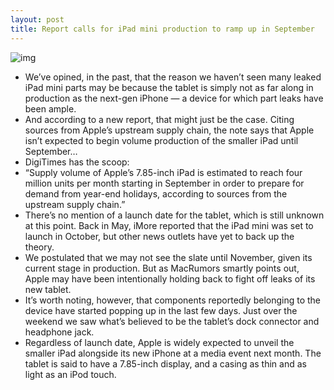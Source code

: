 ```yaml
---
layout: post
title: Report calls for iPad mini production to ramp up in September
---
```

![img](http://media.idownloadblog.com/wp-content/uploads/2012/08/ipad_mini_rear_shell_weibo_2-e1344063752138.jpg)
* We’ve opined, in the past, that the reason we haven’t seen many leaked iPad mini parts may be because the tablet is simply not as far along in production as the next-gen iPhone — a device for which part leaks have been ample.
* And according to a new report, that might just be the case. Citing sources from Apple’s upstream supply chain, the note says that Apple isn’t expected to begin volume production of the smaller iPad until September…
* DigiTimes has the scoop:
* “Supply volume of Apple’s 7.85-inch iPad is estimated to reach four million units per month starting in September in order to prepare for demand from year-end holidays, according to sources from the upstream supply chain.”
* There’s no mention of a launch date for the tablet, which is still unknown at this point. Back in May, iMore reported that the iPad mini was set to launch in October, but other news outlets have yet to back up the theory.
* We postulated that we may not see the slate until November, given its current stage in production. But as MacRumors smartly points out, Apple may have been intentionally holding back to fight off leaks of its new tablet.
* It’s worth noting, however, that components reportedly belonging to the device have started popping up in the last few days. Just over the weekend we saw what’s believed to be the tablet’s dock connector and headphone jack.
* Regardless of launch date, Apple is widely expected to unveil the smaller iPad alongside its new iPhone at a media event next month. The tablet is said to have a 7.85-inch display, and a casing as thin and as light as an iPod touch.

